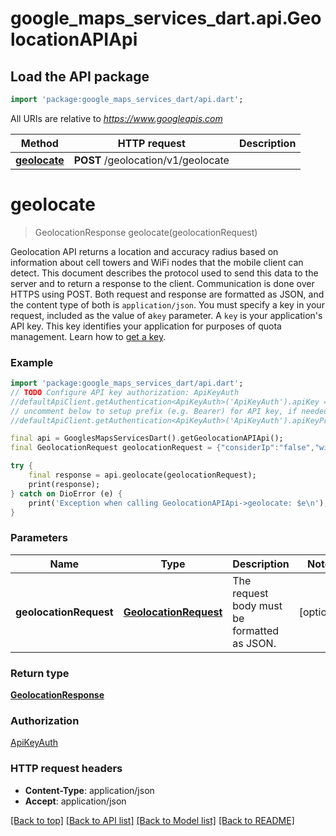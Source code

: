 # google_maps_services_dart.api.GeolocationAPIApi

## Load the API package
```dart
import 'package:google_maps_services_dart/api.dart';
```

All URIs are relative to *https://www.googleapis.com*

Method | HTTP request | Description
------------- | ------------- | -------------
[**geolocate**](GeolocationAPIApi.md#geolocate) | **POST** /geolocation/v1/geolocate | 


# **geolocate**
> GeolocationResponse geolocate(geolocationRequest)



Geolocation API returns a location and accuracy radius based on information about cell towers and WiFi nodes that the mobile client can detect. This document describes the protocol used to send this data to the server and to return a response to the client.  Communication is done over HTTPS using POST. Both request and response are formatted as JSON, and the content type of both is `application/json`.  You must specify a key in your request, included as the value of a`key` parameter. A `key` is your application's  API key. This key identifies your application for purposes of quota management. Learn how to [get a key](https://developers.google.com/maps/documentation/geolocation/get-api-key).

### Example
```dart
import 'package:google_maps_services_dart/api.dart';
// TODO Configure API key authorization: ApiKeyAuth
//defaultApiClient.getAuthentication<ApiKeyAuth>('ApiKeyAuth').apiKey = 'YOUR_API_KEY';
// uncomment below to setup prefix (e.g. Bearer) for API key, if needed
//defaultApiClient.getAuthentication<ApiKeyAuth>('ApiKeyAuth').apiKeyPrefix = 'Bearer';

final api = GooglesMapsServicesDart().getGeolocationAPIApi();
final GeolocationRequest geolocationRequest = {"considerIp":"false","wifiAccessPoints":[{"macAddress":"84:d4:7e:09:a5:f1","signalStrength":-43,"signalToNoiseRatio":0},{"macAddress":"44:48:c1:a6:f3:d0","signalStrength":-55,"signalToNoiseRatio":0}]}; // GeolocationRequest | The request body must be formatted as JSON.

try {
    final response = api.geolocate(geolocationRequest);
    print(response);
} catch on DioError (e) {
    print('Exception when calling GeolocationAPIApi->geolocate: $e\n');
}
```

### Parameters

Name | Type | Description  | Notes
------------- | ------------- | ------------- | -------------
 **geolocationRequest** | [**GeolocationRequest**](GeolocationRequest.md)| The request body must be formatted as JSON. | [optional] 

### Return type

[**GeolocationResponse**](GeolocationResponse.md)

### Authorization

[ApiKeyAuth](../README.md#ApiKeyAuth)

### HTTP request headers

 - **Content-Type**: application/json
 - **Accept**: application/json

[[Back to top]](#) [[Back to API list]](../README.md#documentation-for-api-endpoints) [[Back to Model list]](../README.md#documentation-for-models) [[Back to README]](../README.md)

